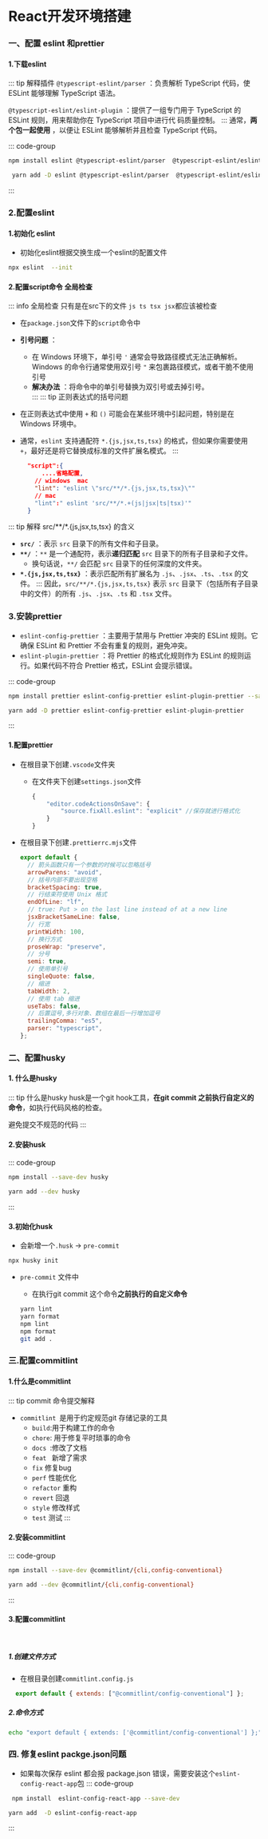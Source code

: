 # React开发环境搭建

### 一、配置 eslint 和prettier

#### 1.下载eslint
::: tip 解释插件
 `@typescript-eslint/parser` ：负责解析 TypeScript 代码，使 ESLint 能够理解 TypeScript 语法。

 `@typescript-eslint/eslint-plugin` ：提供了一组专门用于 TypeScript 的 ESLint 规则，用来帮助你在 TypeScript 项目中进行代
 码质量控制。
:::
通常，**两个包一起使用** ，以便让 ESLint 能够解析并且检查 TypeScript 代码。  



::: code-group
```bash [npm]
npm install eslint @typescript-eslint/parser  @typescript-eslint/eslint-plugin --save-dev
```
```bash [yarn]
 yarn add -D eslint @typescript-eslint/parser  @typescript-eslint/eslint-plugin 
```
:::

### 2.配置eslint


#### 1.初始化 eslint 
-  初始化eslint根据交换生成一个eslint的配置文件

```bash [npm]
npx eslint  --init 
```
#### 2.配置script命令 全局检查
::: info  全局检查
 只有是在src下的文件 `js ts tsx jsx`都应该被检查
  - 在`package.json`文件下的`script`命令中
  - **引号问题** ：
    - 在 Windows 环境下，单引号 `'` 通常会导致路径模式无法正确解析。Windows 的命令行通常使用双引号 `"` 来包裹路径模式，或者干脆不使用引号
    - **解决办法** ：将命令中的单引号替换为双引号或去掉引号。   
:::
::: tip 正则表达式的括号问题
- 在正则表达式中使用 `+` 和 `()` 可能会在某些环境中引起问题，特别是在 Windows 环境中。
- 通常，`eslint` 支持通配符 `*.{js,jsx,ts,tsx}` 的格式，但如果你需要使用 `+`，最好还是将它替换成标准的文件扩展名模式。
:::

  ```json [package.json]
    "script":{
        ....省略配置,
      // windows  mac
      "lint": "eslint \"src/**/*.{js,jsx,ts,tsx}\""
      // mac
      "lint":" eslint 'src/**/*.+(js|jsx|ts|tsx)'" 
    }

  ```
::: tip  解释 src/**/*.{js,jsx,ts,tsx} 的含义
  - **`src/`** ：表示 `src` 目录下的所有文件和子目录。
  - **`**/`** ：`**` 是一个通配符，表示**递归匹配** `src` 目录下的所有子目录和子文件。
    - 换句话说，`**/` 会匹配 `src` 目录下的任何深度的文件夹。
  - **`*.{js,jsx,ts,tsx}`** ：表示匹配所有扩展名为 `.js`、`.jsx`、`.ts`、`.tsx` 的文件。
:::
因此，`src/**/*.{js,jsx,ts,tsx}` 表示 `src` 目录下（包括所有子目录中的文件）的所有 `.js`、`.jsx`、`.ts` 和 `.tsx` 文件。
### 3.安装prettier

- `eslint-config-prettier` ：主要用于禁用与 Prettier 冲突的 ESLint 规则。它确保 ESLint 和 Prettier 不会有重复的规则，避免冲突。
- `eslint-plugin-prettier` ：将 Prettier 的格式化规则作为 ESLint 的规则运行。如果代码不符合 Prettier 格式，ESLint 会提示错误。

::: code-group
```bash [npm]
npm install prettier eslint-config-prettier eslint-plugin-prettier --save-dev
```

```bash [yarn]
yarn add -D prettier eslint-config-prettier eslint-plugin-prettier 
```
:::

#### 1.配置prettier

- 在根目录下创建`.vscode`文件夹

  - 在文件夹下创建`settings.json`文件

    ```js [settings.json]
    {
        "editor.codeActionsOnSave": {
            "source.fixAll.eslint": "explicit" //保存就进行格式化
        }
    }
    ```

- 在根目录下创建`.prettierrc.mjs`文件

  ```js [.prettierrc.mjs]
  export default {
    // 箭头函数只有一个参数的时候可以忽略括号
    arrowParens: "avoid",
    // 括号内部不要出现空格
    bracketSpacing: true,
    // 行结束符使用 Unix 格式
    endOfLine: "lf",
    // true: Put > on the last line instead of at a new line
    jsxBracketSameLine: false,
    // 行宽
    printWidth: 100,
    // 换行方式
    proseWrap: "preserve",
    // 分号
    semi: true,
    // 使用单引号
    singleQuote: false,
    // 缩进
    tabWidth: 2,
    // 使用 tab 缩进
    useTabs: false,
    // 后置逗号,多行对象、数组在最后一行增加逗号
    trailingComma: "es5",
    parser: "typescript",
  };
  
  ```

  

### 二、配置husky

####  1. 什么是husky
::: tip 什么是husky
husk是一个git hook工具，**在git commit 之前执行自定义的命令**，如执行代码风格的检查。

避免提交不规范的代码
:::

#### 2.安装husk


::: code-group
```bash [npm]
npm install --save-dev husky
```
```bash [yarn]
yarn add --dev husky
```
::: 

#### 3.初始化husk

- 会新增一个`.husk` -> `pre-commit`

```bash [npm]
npx husky init
```

- `pre-commit` 文件中

  - 在执行git commit 这个命令**之前执行的自定义命令**

  ```bash [npm]
  yarn lint
  yarn format
  npm lint 
  npm format
  git add .
  ```

  

### 三.配置commitlint

#### 1.什么是commitlint
::: tip commit 命令提交解释
- `commitlint `是用于约定规范git 存储记录的工具
  - `build`:用于构建工作的命令
  - `chore`: 用于修复平时琐事的命令
  - `docs `:修改了文档
  - `feat ` 新增了需求
  - `fix` 修复bug
  - `perf`  性能优化
  - `refactor`  重构
  - `revert`  回退
  - `style`  修改样式
  - `test`  测试
:::
#### 2.安装commitlint


::: code-group
```bash [npm]
npm install --save-dev @commitlint/{cli,config-conventional}
```

```bash [yarn]
yarn add --dev @commitlint/{cli,config-conventional}
```
:::

#### 3.配置commitlint
<div style="visibility:hidden">1</div>

#####    1.创建文件方式

- 在根目录创建`commitlint.config.js`
```js [commitlint.config.js]
  export default { extends: ["@commitlint/config-conventional"] };
```

#####    2.命令方式

```bash [npm]
echo "export default { extends: ['@commitlint/config-conventional'] };" > commitlint.config.js
```

### 四. 修复eslint packge.json问题
- 如果每次保存 eslint 都会报 package.json 错误，需要安装这个`eslint-config-react-app`包
::: code-group
```bash [npm]
 npm install  eslint-config-react-app --save-dev  
```
```bash [yarn]
yarn add  -D eslint-config-react-app
```
::: 
